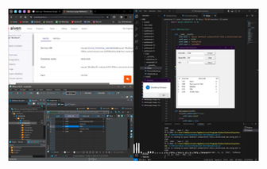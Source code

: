 ![dashboard](https://github.com/RafiZR/PBO/blob/main/pertemuan%2012/aiven/Matakuliah%20DB/Capture.JPG)
